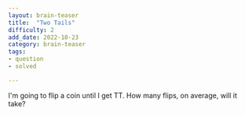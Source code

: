 ```yaml
---
layout: brain-teaser
title:  "Two Tails"
difficulty: 2
add_date: 2022-10-23
category: brain-teaser
tags:
- question
- solved

---
```


I'm going to flip a coin until I get TT.  How many flips, on average, will it take?
